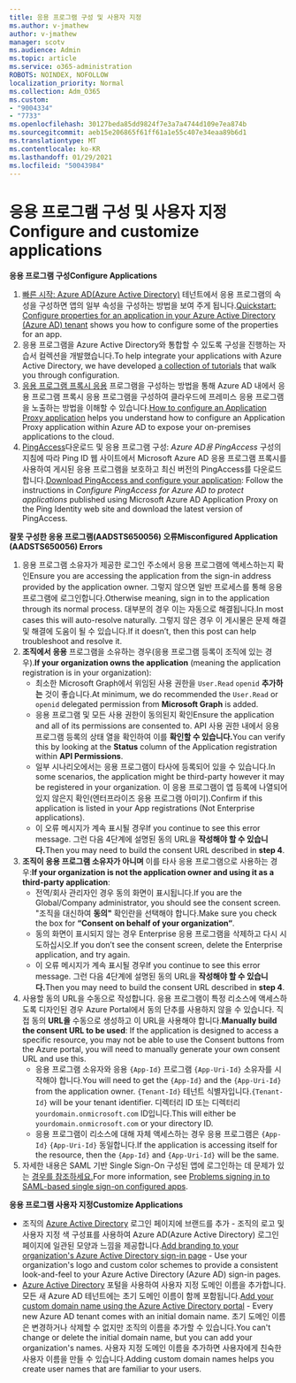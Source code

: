 ```yaml
---
title: 응용 프로그램 구성 및 사용자 지정
ms.author: v-jmathew
author: v-jmathew
manager: scotv
ms.audience: Admin
ms.topic: article
ms.service: o365-administration
ROBOTS: NOINDEX, NOFOLLOW
localization_priority: Normal
ms.collection: Adm_O365
ms.custom:
- "9004334"
- "7733"
ms.openlocfilehash: 30127beda85dd9824f7e3a7a4744d109e7ea874b
ms.sourcegitcommit: aeb15e206865f61ff61a1e55c407e34eaa89b6d1
ms.translationtype: MT
ms.contentlocale: ko-KR
ms.lasthandoff: 01/29/2021
ms.locfileid: "50043984"
---
```

# <a name="configure-and-customize-applications"></a><span data-ttu-id="1d720-102">응용 프로그램 구성 및 사용자 지정</span><span class="sxs-lookup"><span data-stu-id="1d720-102">Configure and customize applications</span></span>

<span data-ttu-id="1d720-103">**응용 프로그램 구성**</span><span class="sxs-lookup"><span data-stu-id="1d720-103">**Configure Applications**</span></span>

1. <span data-ttu-id="1d720-104">[빠른 시작: Azure AD(Azure Active Directory)](https://docs.microsoft.com/azure/active-directory/manage-apps/add-application-portal-configure) 테넌트에서 응용 프로그램의 속성을 구성하면 앱의 일부 속성을 구성하는 방법을 보여 주게 됩니다.</span><span class="sxs-lookup"><span data-stu-id="1d720-104">[Quickstart: Configure properties for an application in your Azure Active Directory (Azure AD) tenant](https://docs.microsoft.com/azure/active-directory/manage-apps/add-application-portal-configure) shows you how to configure some of the properties for an app.</span></span>
2. <span data-ttu-id="1d720-105">응용 프로그램을 Azure Active Directory와 통합할 [](https://docs.microsoft.com/azure/active-directory/saas-apps/tutorial-list) 수 있도록 구성을 진행하는 자습서 컬렉션을 개발했습니다.</span><span class="sxs-lookup"><span data-stu-id="1d720-105">To help integrate your applications with Azure Active Directory, we have developed [a collection of tutorials](https://docs.microsoft.com/azure/active-directory/saas-apps/tutorial-list) that walk you through configuration.</span></span>
3. <span data-ttu-id="1d720-106">[응용 프로그램 프록시 응용](https://docs.microsoft.com/azure/active-directory/manage-apps/application-proxy-config-how-to) 프로그램을 구성하는 방법을 통해 Azure AD 내에서 응용 프로그램 프록시 응용 프로그램을 구성하여 클라우드에 프레미스 응용 프로그램을 노출하는 방법을 이해할 수 있습니다.</span><span class="sxs-lookup"><span data-stu-id="1d720-106">[How to configure an Application Proxy application](https://docs.microsoft.com/azure/active-directory/manage-apps/application-proxy-config-how-to) helps you understand how to configure an Application Proxy application within Azure AD to expose your on-premises applications to the cloud.</span></span>
4. <span data-ttu-id="1d720-107">[PingAccess](https://docs.microsoft.com/azure/active-directory/manage-apps/application-proxy-ping-access-publishing-guide#download-pingaccess-and-configure-your-application)다운로드 및 응용 프로그램 구성: *Azure AD용 PingAccess* 구성의 지침에 따라 Ping ID 웹 사이트에서 Microsoft Azure AD 응용 프로그램 프록시를 사용하여 게시된 응용 프로그램을 보호하고 최신 버전의 PingAccess를 다운로드합니다.</span><span class="sxs-lookup"><span data-stu-id="1d720-107">[Download PingAccess and configure your application](https://docs.microsoft.com/azure/active-directory/manage-apps/application-proxy-ping-access-publishing-guide#download-pingaccess-and-configure-your-application): Follow the instructions in *Configure PingAccess for Azure AD to protect applications* published using Microsoft Azure AD Application Proxy on the Ping Identity web site and download the latest version of PingAccess.</span></span>

<span data-ttu-id="1d720-108">**잘못 구성한 응용 프로그램(AADSTS650056) 오류**</span><span class="sxs-lookup"><span data-stu-id="1d720-108">**Misconfigured Application (AADSTS650056) Errors**</span></span>

1. <span data-ttu-id="1d720-109">응용 프로그램 소유자가 제공한 로그인 주소에서 응용 프로그램에 액세스하는지 확인</span><span class="sxs-lookup"><span data-stu-id="1d720-109">Ensure you are accessing the application from the sign-in address provided by the application owner.</span></span> <span data-ttu-id="1d720-110">그렇지 않으면 일반 프로세스를 통해 응용 프로그램에 로그인합니다.</span><span class="sxs-lookup"><span data-stu-id="1d720-110">Otherwise meaning, sign in to the application through its normal process.</span></span> <span data-ttu-id="1d720-111">대부분의 경우 이는 자동으로 해결됩니다.</span><span class="sxs-lookup"><span data-stu-id="1d720-111">In most cases this will auto-resolve naturally.</span></span> <span data-ttu-id="1d720-112">그렇지 않은 경우 이 게시물은 문제 해결 및 해결에 도움이 될 수 있습니다.</span><span class="sxs-lookup"><span data-stu-id="1d720-112">If it doesn’t, then this post can help troubleshoot and resolve it.</span></span>
2. <span data-ttu-id="1d720-113">**조직에서 응용** 프로그램을 소유하는 경우(응용 프로그램 등록이 조직에 있는 경우).</span><span class="sxs-lookup"><span data-stu-id="1d720-113">**If your organization owns the application** (meaning the application registration is in your organization):</span></span>
    - <span data-ttu-id="1d720-114">최소한 Microsoft Graph에서 위임된 사용 권한을 `User.Read` `openid` **추가하는** 것이 좋습니다.</span><span class="sxs-lookup"><span data-stu-id="1d720-114">At minimum, we do recommended the `User.Read` or `openid` delegated permission from **Microsoft Graph** is added.</span></span>
    - <span data-ttu-id="1d720-115">응용 프로그램 및 모든 사용 권한이 동의된지 확인</span><span class="sxs-lookup"><span data-stu-id="1d720-115">Ensure the application and all of its permissions are consented to.</span></span> <span data-ttu-id="1d720-116">API 사용 권한 내에서  응용 프로그램 등록의 상태 열을 확인하여 이를 **확인할 수 있습니다.**</span><span class="sxs-lookup"><span data-stu-id="1d720-116">You can verify this by looking at the **Status** column of the Application registration within **API Permissions**.</span></span>
    - <span data-ttu-id="1d720-117">일부 시나리오에서는 응용 프로그램이 타사에 등록되어 있을 수 있습니다.</span><span class="sxs-lookup"><span data-stu-id="1d720-117">In some scenarios, the application might be third-party however it may be registered in your organization.</span></span> <span data-ttu-id="1d720-118">이 응용 프로그램이 앱 등록에 나열되어 있지 않은지 확인(엔터프라이즈 응용 프로그램 아미기).</span><span class="sxs-lookup"><span data-stu-id="1d720-118">Confirm if this application is listed in your App registrations (Not Enterprise applications).</span></span>
    - <span data-ttu-id="1d720-119">이 오류 메시지가 계속 표시될 경우</span><span class="sxs-lookup"><span data-stu-id="1d720-119">If you continue to see this error message.</span></span> <span data-ttu-id="1d720-120">그런 다음 4단계에 설명된 동의 URL을 **작성해야 할 수 있습니다.**</span><span class="sxs-lookup"><span data-stu-id="1d720-120">Then you may need to build the consent URL described in **step 4**.</span></span>
3. <span data-ttu-id="1d720-121">**조직이 응용 프로그램 소유자가 아니며** 이를 타사 응용 프로그램으로 사용하는 경우:</span><span class="sxs-lookup"><span data-stu-id="1d720-121">**If your organization is not the application owner and using it as a third-party application**:</span></span>
    - <span data-ttu-id="1d720-122">전역/회사 관리자인 경우 동의 화면이 표시됩니다.</span><span class="sxs-lookup"><span data-stu-id="1d720-122">If you are the Global/Company administrator, you should see the consent screen.</span></span> <span data-ttu-id="1d720-123">"조직을 대신하여 **동의"** 확인란을 선택해야 합니다.</span><span class="sxs-lookup"><span data-stu-id="1d720-123">Make sure you check the box for **“Consent on behalf of your organization“**.</span></span>
    - <span data-ttu-id="1d720-124">동의 화면이 표시되지 않는 경우 Enterprise 응용 프로그램을 삭제하고 다시 시도하십시오.</span><span class="sxs-lookup"><span data-stu-id="1d720-124">If you don’t see the consent screen, delete the Enterprise application, and try again.</span></span>
    - <span data-ttu-id="1d720-125">이 오류 메시지가 계속 표시될 경우</span><span class="sxs-lookup"><span data-stu-id="1d720-125">If you continue to see this error message.</span></span> <span data-ttu-id="1d720-126">그런 다음 4단계에 설명된 동의 URL을 **작성해야 할 수 있습니다.**</span><span class="sxs-lookup"><span data-stu-id="1d720-126">Then you may need to build the consent URL described in **step 4**.</span></span>
4. <span data-ttu-id="1d720-127">사용할 동의 URL을 수동으로 작성합니다. 응용 프로그램이 특정 리소스에 액세스하도록 디자인된 경우 Azure Portal에서 동의 단추를 사용하지 않을 수 있습니다. 직접 동의 **URL을** 수동으로 생성하고 이 URL을 사용해야 합니다.</span><span class="sxs-lookup"><span data-stu-id="1d720-127">**Manually build the consent URL to be used**: If the application is designed to access a specific resource, you may not be able to use the Consent buttons from the Azure portal, you will need to manually generate your own consent URL and use this.</span></span>
    - <span data-ttu-id="1d720-128">응용 프로그램 소유자와 응용 `{App-Id}` 프로그램 `{App-Uri-Id}` 소유자를 시작해야 합니다.</span><span class="sxs-lookup"><span data-stu-id="1d720-128">You will need to get the `{App-Id}` and the `{App-Uri-Id}` from the application owner.</span></span> <span data-ttu-id="1d720-129">`{Tenant-Id}` 테넌트 식별자입니다.</span><span class="sxs-lookup"><span data-stu-id="1d720-129">`{Tenant-Id}` will be your tenant identifier.</span></span> <span data-ttu-id="1d720-130">디렉터리 ID 또는 디렉터리 `yourdomain.onmicrosoft.com` ID입니다.</span><span class="sxs-lookup"><span data-stu-id="1d720-130">This will either be `yourdomain.onmicrosoft.com` or your directory ID.</span></span>
    - <span data-ttu-id="1d720-131">응용 프로그램이 리소스에 대해 자체 액세스하는 경우 응용 프로그램은 `{App-Id}` `{App-Uri-Id}` 동일합니다.</span><span class="sxs-lookup"><span data-stu-id="1d720-131">If the application is accessing itself for the resource, then the `{App-Id}` and `{App-Uri-Id}` will be the same.</span></span>
5. <span data-ttu-id="1d720-132">자세한 내용은 SAML 기반 Single Sign-On 구성된 앱에 로그인하는 데 문제가 있는 [경우를 참조하세요.](https://docs.microsoft.com/azure/active-directory/manage-apps/application-sign-in-problem-federated-sso-gallery#misconfigured-application)</span><span class="sxs-lookup"><span data-stu-id="1d720-132">For more information, see [Problems signing in to SAML-based single sign-on configured apps](https://docs.microsoft.com/azure/active-directory/manage-apps/application-sign-in-problem-federated-sso-gallery#misconfigured-application).</span></span>

<span data-ttu-id="1d720-133">**응용 프로그램 사용자 지정**</span><span class="sxs-lookup"><span data-stu-id="1d720-133">**Customize Applications**</span></span>

- <span data-ttu-id="1d720-134">조직의 [Azure Active Directory](https://docs.microsoft.com/azure/active-directory/fundamentals/customize-branding) 로그인 페이지에 브랜드를 추가 - 조직의 로고 및 사용자 지정 색 구성표를 사용하여 Azure AD(Azure Active Directory) 로그인 페이지에 일관된 모양과 느낌을 제공합니다.</span><span class="sxs-lookup"><span data-stu-id="1d720-134">[Add branding to your organization's Azure Active Directory sign-in page](https://docs.microsoft.com/azure/active-directory/fundamentals/customize-branding) - Use your organization's logo and custom color schemes to provide a consistent look-and-feel to your Azure Active Directory (Azure AD) sign-in pages.</span></span>
- <span data-ttu-id="1d720-135">[Azure Active Directory](https://docs.microsoft.com/azure/active-directory/fundamentals/add-custom-domain) 포털을 사용하여 사용자 지정 도메인 이름을 추가합니다. 모든 새 Azure AD 테넌트에는 초기 도메인 이름이 함께 포함됩니다.</span><span class="sxs-lookup"><span data-stu-id="1d720-135">[Add your custom domain name using the Azure Active Directory portal](https://docs.microsoft.com/azure/active-directory/fundamentals/add-custom-domain) - Every new Azure AD tenant comes with an initial domain name.</span></span> <span data-ttu-id="1d720-136">초기 도메인 이름은 변경하거나 삭제할 수 없지만 조직의 이름을 추가할 수 있습니다.</span><span class="sxs-lookup"><span data-stu-id="1d720-136">You can't change or delete the initial domain name, but you can add your organization's names.</span></span> <span data-ttu-id="1d720-137">사용자 지정 도메인 이름을 추가하면 사용자에게 친숙한 사용자 이름을 만들 수 있습니다.</span><span class="sxs-lookup"><span data-stu-id="1d720-137">Adding custom domain names helps you create user names that are familiar to your users.</span></span>
